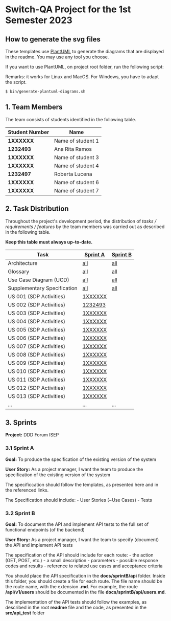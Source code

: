 # Switch-QA Project for the 1st Semester 2023

## How to generate the svg files

These templates use [PlantUML](https://plantuml.com) to generate the diagrams that are displayed in the readme. You may use any tool you choose.

If you want to use PlantUML, on project root folder, run the following script:

Remarks: it works for Linux and MacOS. For Windows, you have to adapt the script.

```shell
$ bin/generate-plantuml-diagrams.sh
```

## 1. Team Members

The team consists of students identified in the following table.

| Student Number | Name              |
| -------------- | ----------------- |
| **1XXXXXX**    | Name of student 1 |
| **1232493**    | Ana Rita Ramos    |
| **1XXXXXX**    | Name of student 3 |
| **1XXXXXX**    | Name of student 4 |
| **1232497**    | Roberta Lucena    |
| **1XXXXXX**    | Name of student 6 |
| **1XXXXXX**    | Name of student 7 |

## 2. Task Distribution

Throughout the project's development period, the distribution of _tasks / requirements / features_ by the team members
was carried out as described in the following table.

**Keep this table must always up-to-date.**

| Task                        | [Sprint A](sprintA/readme.md)                                                              | [Sprint B](sprintB/readme.md)                                                              |
| --------------------------- | ------------------------------------------------------------------------------------------ | ------------------------------------------------------------------------------------------ |
| Architecture                | [all](sprintA/global-artifacts/00.architecture/architecture.md)                            | [all](sprintB/global-artifacts/00.architecture/architecture.md)                            |
| Glossary                    | [all](sprintA/global-artifacts/01.requirements-engineering/glossary.md)                    | [all](sprintB/global-artifacts/00.engineering-requirements/glossary.md)                    |
| Use Case Diagram (UCD)      | [all](sprintA/global-artifacts/01.requirements-engineering/use-case-diagram.md)            | [all](sprintB/global-artifacts/00.engineering-requirements/use-case-diagram.md)            |
| Supplementary Specification | [all](sprintA/global-artifacts/01.requirements-engineering/supplementary-specification.md) | [all](sprintB/global-artifacts/00.engineering-requirements/supplementary-specification.md) |
| US 001 (SDP Activities)     | [1XXXXXX](sprintA/us006/readme.md)                                                         |
| US 002 (SDP Activities)     | [1232493](sprintA/us006/readme.md)                                                         |
| US 003 (SDP Activities)     | [1XXXXXX](sprintA/us006/readme.md)                                                         |
| US 004 (SDP Activities)     | [1XXXXXX](sprintA/us006/readme.md)                                                         |
| US 005 (SDP Activities)     | [1XXXXXX](sprintA/us006/readme.md)                                                         |
| US 006 (SDP Activities)     | [1XXXXXX](sprintA/us006/readme.md)                                                         |
| US 007 (SDP Activities)     | [1XXXXXX](sprintA/us006/readme.md)                                                         |
| US 008 (SDP Activities)     | [1XXXXXX](sprintA/us006/readme.md)                                                         |
| US 009 (SDP Activities)     | [1XXXXXX](sprintA/us006/readme.md)                                                         |
| US 010 (SDP Activities)     | [1XXXXXX](sprintA/us006/readme.md)                                                         |
| US 011 (SDP Activities)     | [1XXXXXX](sprintA/us006/readme.md)                                                         |
| US 012 (SDP Activities)     | [1XXXXXX](sprintA/us006/readme.md)                                                         |
| US 013 (SDP Activities)     | [1XXXXXX](sprintA/us006/readme.md)                                                         |                                                                                            |
| ...                         | ...                                                                                        | ...                                                                                        |

## 3. Sprints

**Project:** DDD Forum ISEP

### 3.1 Sprint A

**Goal:** To produce the specification of the existing version of the system

**User Story:** As a project manager, I want the team to produce the specification of the existing version of the system

The specificcation should follow the templates, as presented here and in the referenced links.

The Specification should include: - User Stories (~Use Cases) - Tests

### 3.2 Sprint B

**Goal:** To document the API and implement API tests to the full set of functional endpoints (of the backend)

**User Story:** As a project manager, I want the team to specify (document) the API and implement API tests

The specification of the API should include for each route: - the action (GET, POST, etc.) - a small description - parameters - possible response codes and results - reference to related use cases and acceptance criteria

You should place the API specification in the **docs/sprintB/api** folder. Inside this folder, you should create a file for each route. The file name should be the route name, with the extension **.md**. For example, the route **/api/v1/users** should be documented in the file **docs/sprintB/api/users.md**.

The implementation of the API tests should follow the examples, as described in the root **readme** file and the code, as presented in the **src/api_test** folder
